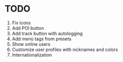 # TODO

1. Fix icons
2. Add POI button
3. Add track button with autologging
4. Add menù tags from presets
5. Show online users
6. Customize user profiles with nicknames and colors
7. Internationalization